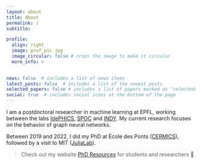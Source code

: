 ```yaml
---
layout: about
title: About
permalink: /
subtitle:

profile:
  align: right
  image: prof_pic.jpg
  image_circular: false # crops the image to make it circular
  more_info: >
    

news: false  # includes a list of news items
latest_posts: false  # includes a list of the newest posts
selected_papers: false # includes a list of papers marked as "selected={true}"
social: true  # includes social icons at the bottom of the page
---
```


I am a postdoctoral researcher in machine learning at EPFL, working between the labs [IdePHICS](https://www.epfl.ch/labs/idephics/), [SPOC](https://www.epfl.ch/labs/spoc/) and [INDY](https://indy.epfl.ch/).
My current research focuses on the behavior of graph neural networks.

Between 2019 and 2022, I did my PhD at École des Ponts ([CERMICS](https://cermics-lab.enpc.fr/)), followed by a visit to MIT ([JuliaLab](https://julia.mit.edu/)).

> Check out my website [PhD Resources](https://phd-resources.github.io/) for students and researchers :microscope: